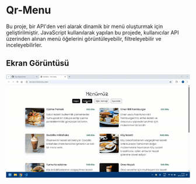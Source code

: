 <h1> Qr-Menu </h1>

Bu proje, bir API'den veri alarak dinamik bir menü oluşturmak için geliştirilmiştir. JavaScript kullanılarak yapılan bu projede, kullanıcılar API üzerinden alınan menü öğelerini görüntüleyebilir, filtreleyebilir ve inceleyebilirler.


<h2>Ekran Görüntüsü</h2>


![](kayıt.gif)
